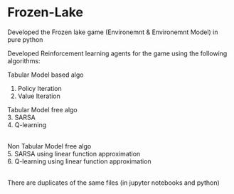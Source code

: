 # Frozen-Lake

Developed the Frozen lake game (Environemnt & Environemnt Model) in pure python

Developed Reinforcement learning agents for the game using the following algorithms:

Tabular Model based algo
1. Policy Iteration
2. Value Iteration

Tabular Model free algo<br>
3. SARSA<br>
4. Q-learning<br><br>

Non Tabular Model free algo<br>
5. SARSA using linear function approximation<br>
6. Q-learning using linear function approximation<br><br>

There are duplicates of the same files (in jupyter notebooks and python)
